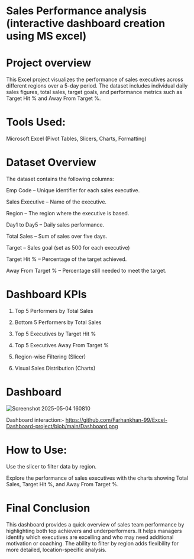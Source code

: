  # Sales Performance analysis (interactive dashboard creation using MS excel)

 # Project overview 
This Excel project visualizes the performance of sales executives across different regions over a 5-day period. The dataset includes individual daily sales figures, total sales, target goals, and performance metrics such as Target Hit % and Away From Target %.


# Tools Used: 

Microsoft Excel (Pivot Tables, Slicers, Charts, Formatting)


# Dataset Overview
The dataset contains the following columns:

Emp Code – Unique identifier for each sales executive.

Sales Executive – Name of the executive.

Region – The region where the executive is based.

Day1 to Day5 – Daily sales performance.

Total Sales – Sum of sales over five days.

Target – Sales goal (set as 500 for each executive)

Target Hit % – Percentage of the target achieved.

Away From Target % – Percentage still needed to meet the target.



# Dashboard KPIs 
1) Top 5 Performers by Total Sales

2) Bottom 5 Performers by Total Sales

3) Top 5 Executives by Target Hit %

4) Top 5 Executives Away From Target %

5) Region-wise Filtering (Slicer)

6) Visual Sales Distribution (Charts)


# Dashboard 
![Screenshot 2025-05-04 160810](https://github.com/user-attachments/assets/92b1eaa9-d658-4c4e-b199-a0919b735b54)

 Dashboard interaction:- https://github.com/Farhankhan-99/Excel-Dashboard-project/blob/main/Dashboard.png


# How to Use:

Use the slicer to filter data by region.

Explore the performance of sales executives with the charts showing Total Sales, Target Hit %, and Away From Target %.



# Final Conclusion

This dashboard provides a quick overview of sales team performance by highlighting both top achievers and underperformers. It helps managers identify which executives are excelling and who may need additional motivation or coaching. The ability to filter by region adds flexibility for more detailed, location-specific analysis.
